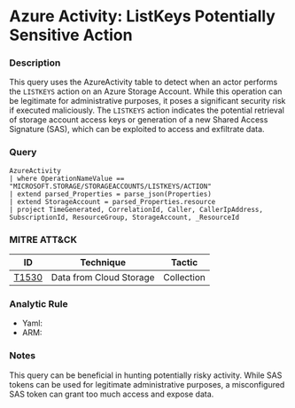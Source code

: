 # Azure Activity: ListKeys Potentially Sensitive Action

### Description
This query uses the AzureActivity table to detect when an actor performs the `LISTKEYS` action on an Azure Storage Account. While this operation can be legitimate for administrative purposes, it poses a significant security risk if executed maliciously. The `LISTKEYS` action indicates the potential retrieval of storage account access keys or generation of a new Shared Access Signature (SAS), which can be exploited to access and exfiltrate data.

### Query
```kql
AzureActivity
| where OperationNameValue == "MICROSOFT.STORAGE/STORAGEACCOUNTS/LISTKEYS/ACTION"
| extend parsed_Properties = parse_json(Properties)
| extend StorageAccount = parsed_Properties.resource
| project TimeGenerated, CorrelationId, Caller, CallerIpAddress, SubscriptionId, ResourceGroup, StorageAccount, _ResourceId
```

### MITRE ATT&CK
| ID | Technique | Tactic |
|----|-----------|--------|
| [T1530](https://attack.mitre.org/techniques/T1530/) | Data from Cloud Storage  | Collection |

### Analytic Rule
- Yaml:
- ARM:

### Notes
This query can be beneficial in hunting potentially risky activity. While SAS tokens can be used for legitimate administrative purposes, a misconfigured SAS token can grant too much access and expose data.